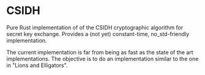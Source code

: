 # CSIDH

Pure Rust implementation of of the CSIDH cryptographic algorithm for secret key exchange. Provides a (not yet) constant-time, no_std-friendly implementation.

The current implementation is far from being as fast as the state of the art implementations. The objective is to do an implementation similar to the one in "Lions and Elligators".
